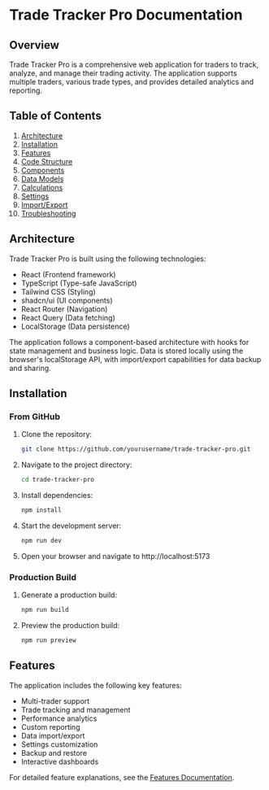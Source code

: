 
# Trade Tracker Pro Documentation

## Overview
Trade Tracker Pro is a comprehensive web application for traders to track, analyze, and manage their trading activity. The application supports multiple traders, various trade types, and provides detailed analytics and reporting.

## Table of Contents
1. [Architecture](#architecture)
2. [Installation](#installation)
3. [Features](#features)
4. [Code Structure](#code-structure)
5. [Components](#components)
6. [Data Models](#data-models)
7. [Calculations](#calculations)
8. [Settings](#settings)
9. [Import/Export](#import-export)
10. [Troubleshooting](#troubleshooting)

## Architecture
Trade Tracker Pro is built using the following technologies:
- React (Frontend framework)
- TypeScript (Type-safe JavaScript)
- Tailwind CSS (Styling)
- shadcn/ui (UI components)
- React Router (Navigation)
- React Query (Data fetching)
- LocalStorage (Data persistence)

The application follows a component-based architecture with hooks for state management and business logic. Data is stored locally using the browser's localStorage API, with import/export capabilities for data backup and sharing.

## Installation
### From GitHub
1. Clone the repository:
   ```bash
   git clone https://github.com/yourusername/trade-tracker-pro.git
   ```
2. Navigate to the project directory:
   ```bash
   cd trade-tracker-pro
   ```
3. Install dependencies:
   ```bash
   npm install
   ```
4. Start the development server:
   ```bash
   npm run dev
   ```
5. Open your browser and navigate to http://localhost:5173

### Production Build
1. Generate a production build:
   ```bash
   npm run build
   ```
2. Preview the production build:
   ```bash
   npm run preview
   ```

## Features
The application includes the following key features:
- Multi-trader support
- Trade tracking and management
- Performance analytics
- Custom reporting
- Data import/export
- Settings customization
- Backup and restore
- Interactive dashboards

For detailed feature explanations, see the [Features Documentation](./features/README.md).
